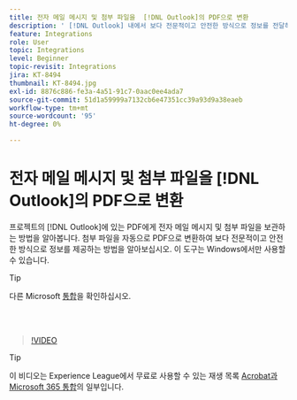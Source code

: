 ```yaml
---
title: 전자 메일 메시지 및 첨부 파일을  [!DNL Outlook]의 PDF으로 변환
description: ' [!DNL Outlook] 내에서 보다 전문적이고 안전한 방식으로 정보를 전달하는 방법을 알아봅니다.'
feature: Integrations
role: User
topic: Integrations
level: Beginner
topic-revisit: Integrations
jira: KT-8494
thumbnail: KT-8494.jpg
exl-id: 8876c886-fe3a-4a51-91c7-0aac0ee4ada7
source-git-commit: 51d1a59999a7132cb6e47351cc39a93d9a38eaeb
workflow-type: tm+mt
source-wordcount: '95'
ht-degree: 0%

---
```


# 전자 메일 메시지 및 첨부 파일을 [!DNL Outlook]의 PDF으로 변환

프로젝트의 [!DNL Outlook]에 있는 PDF에게 전자 메일 메시지 및 첨부 파일을 보관하는 방법을 알아봅니다. 첨부 파일을 자동으로 PDF으로 변환하여 보다 전문적이고 안전한 방식으로 정보를 제공하는 방법을 알아보십시오. 이 도구는 Windows에서만 사용할 수 있습니다.

>[!TIP]
>
>다른 Microsoft [통합](../integrate/integrate-overview.md#microsoft)을 확인하십시오.

<br> 

>[!VIDEO](https://video.tv.adobe.com/v/336859?quality=12&learn=on&hidetitle=true)

>[!TIP]
>
>이 비디오는 Experience League에서 무료로 사용할 수 있는 재생 목록 [Acrobat과 Microsoft 365 통합](https://experienceleague.adobe.com/en/playlists/acrobat-integrate-microsoft-365)의 일부입니다.
